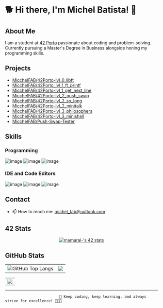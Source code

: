# 🐕 Hi there, I'm Michel Batista! 👋



## About Me

I am a student at [42 Porto](https://www.42porto.com/) passionate about coding and problem-solving. Currently pursuing a Master's Degree in Business alongside honing my programming skills.

## Projects

- [MicchelFAB/42Porto-lvl_0_libft](https://github.com/MicchelFAB/42Porto-lvl_0_libft)
- [MicchelFAB/42Porto_lvl_1_ft_printf](https://github.com/MicchelFAB/42Porto_lvl_1_ft_printf)
- [MicchelFAB/42Porto-lvl_1_get_next_line](https://github.com/MicchelFAB/42Porto-lvl_1_get_next_line)
- [MicchelFAB/42Porto-lvl_2_push_swap](https://github.com/MicchelFAB/42Porto-lvl_2_push_swap)
- [MicchelFAB/42Porto-lvl_2_so_long](https://github.com/MicchelFAB/42Porto-lvl_2_so_long)
- [MicchelFAB/42Porto-lvl_2_minitalk](https://github.com/MicchelFAB/42Porto-lvl_2_minitalk)
- [MicchelFAB/42Porto-lvl_3_philosophers](https://github.com/MicchelFAB/42Porto-lvl_3_philosophers)
- [MicchelFAB/42Porto-lvl_3_minishell](https://github.com/MicchelFAB/42Porto-lvl_3_minishell)
- [MicchelFAB/Push-Swap-Tester](https://github.com/MicchelFAB/Push-Swap-Tester)

## Skills

### Programming

![image](https://img.shields.io/badge/C-00599C?style=for-the-badge&logo=c&logoColor=white)
![image](https://img.shields.io/badge/C%2B%2B-00599C?style=for-the-badge&logo=c%2B%2B&logoColor=white)
![image](https://img.shields.io/badge/gnubash-4EAA25?style=for-the-badge&logo=gnubash&logoColor=white)

### IDE and Code Editors
![image](https://img.shields.io/badge/vscode-007ACC?style=for-the-badge&logo=visualstudiocode&logoColor=navy)
![image](https://img.shields.io/badge/sublime-FF9800?style=for-the-badge&logo=sublimetext&logoColor=white)
![image](https://img.shields.io/badge/notepad++-90E59A?style=for-the-badge&logo=notepadplusplus&logoColor=black)

<!--
![image](https://img.shields.io/badge/Rust-black?style=for-the-badge&logo=rust&logoColor=#E57324)
![image](https://img.shields.io/badge/Go-00ADD8?style=for-the-badge&logo=go&logoColor=white)
### Cloud & DevOps

![image](https://img.shields.io/badge/Amazon_AWS-FF9900?style=for-the-badge&logo=amazonaws&logoColor=white)
![image](https://img.shields.io/badge/Terraform-7B42BC?style=for-the-badge&logo=terraform&logoColor=white)
![image](https://img.shields.io/badge/Docker-2CA5E0?style=for-the-badge&logo=docker&logoColor=white)
![image](https://img.shields.io/badge/kubernetes-326ce5.svg?&style=for-the-badge&logo=kubernetes&logoColor=white)
-->
## Contact

- 📫  How to reach me: [michel_fab@outlook.com](mailto:michel_fab@outlook.com)
<!--
- 42 Profile: [42 stats](https://badge.mediaplus.ma/kettlebells/mamaral-?UM6P=off)
- LinkedIn: 
-->
## 42 Stats

<p align="center">
	<a href="https://profile.intra.42.fr/users/mamaral-"><img src="https://badge.mediaplus.ma/kettlebells/mamaral-?UM6P=off" alt="mamaral-'s 42 stats" />
	</a>
</p>

## GitHub Stats
<table style="border: none;">
  <tr>
    <td style="border: none;">
      <img src="https://github-readme-stats.vercel.app/api?username=micchelfab&show_icons=true&hide_border=true&hide_title=true" alt="GitHub Top Langs" style="border: none;" />
    </td>
    <td style="border: none;">
      <img src="https://github-readme-stats.vercel.app/api/top-langs/?username=micchelfab&hide_border=true&include_all_commits=false&count_private=false&layout=compact" style="border: none;"/>
    </td>
</table>
<table style="border: none;" align="center" >
	<td style="border: none;">
      <img src="https://streak-stats.demolab.com?user=micchelfab&hide_border=true" style="border: none;"/>
    </td>
  </tr>
</table>

---

                             🚀 Keep coding, keep learning, and always strive for excellence! 👨‍💻✨
